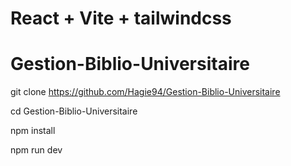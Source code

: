 # React + Vite + tailwindcss

# Gestion-Biblio-Universitaire

git clone https://github.com/Hagie94/Gestion-Biblio-Universitaire

cd Gestion-Biblio-Universitaire

npm install

npm run dev

